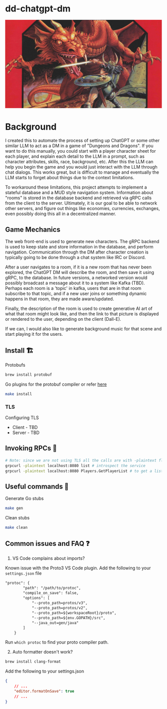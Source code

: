 # dd-chatgpt-dm

![](./assets/images/basic-dmg-cover-1280x720.png?raw=true)

# Background

I created this to automate the process of setting up ChatGPT or some other similar LLM to act as a DM
in a game of "Dungeons and Dragons". If you want to do this manually, you could start with a player
character sheet for each player, and explain each detail to the LLM in a prompt, such as character
attributes, skills, race, background, etc. After this the LLM can help you begin the game and you
would just interact with the LLM through chat dialogs. This works great, but is difficult to
manage and eventually the LLM starts to forget about things due to the context limitations.

To workaround these limitations, this project attempts to implement a stateful database and a MUD style navigation
system. Information about "rooms" is stored in the database backend and retrieved via gRPC calls from the
client to the server. Ultimately, it is our goal to be able to network other servers, and figure out things like
economies, currencies, exchanges, even possibly doing this all in a decentralized manner.

## Game Mechanics

The web front-end is used to generate new characters. The gRPC backend is used to keep state and store information
in the database, and perform navigation. Communication through the DM after character creation is typically
going to be done through a chat system like IRC or Discord.

After a user navigates to a room, if it is a new room that has never been explored, the ChatGPT DM will describe
the room, and then save it using gRPC, to the database. In future versions, a networked version would possibly
broadcast a message about it to a system like Kafka (TBD). Perhaps each room is a 'topic' in kafka, users that are
in that room subscribe to that topic, and if a new user joins or something dynamic happens in that room, they
are made aware/updated.

Finally, the description of the room is used to create generative AI art of what that room might look like, 
and then the link to that picture is displayed or rendered to the user, depending on the client (Dall-E). 

If we can, I would also like to generate background music for that scene and start playing it for the users.

## Install 🏗

Protobufs

```bash
brew install protobuf
```

Go plugins for the protobuf compiler or refer [here](https://grpc.io/docs/languages/go/quickstart/#prerequisites)

```bash
make install
```

### TLS

Configuring TLS 

* Client - TBD
* Server - TBD

## Invoking RPCs 🚀

```bash
# Note: since we are not using TLS all the calls are with -plaintext flag
grpcurl -plaintext localhost:8080 list # introspect the service
grpcurl -plaintext localhost:8080 Players.GetPlayerList # to get a list of players
```


## Useful commands 📡

Generate Go stubs

```bash
make gen
```

Clean stubs

```bash
make clean
```

## Common issues and FAQ ❓

1. VS Code complains about imports?

Known issue with the Proto3 VS Code plugin. Add the following to your `settings.json` file

```
"protoc": {
        "path": "/path/to/protoc",
        "compile_on_save": false,
        "options": [
            "--proto_path=protos/v3",
            "--proto_path=protos/v2",
            "--proto_path=${workspaceRoot}/proto",
            "--proto_path=${env.GOPATH}/src",
            "--java_out=gen/java"
        ]
    }
```

Run `which protoc` to find your proto compiler path.

2. Auto formatter doesn't work?

```bash
brew install clang-format
```

Add the following to your settings.json

```json
{
    // ...
    "editor.formatOnSave": true
    // ...
}
```
